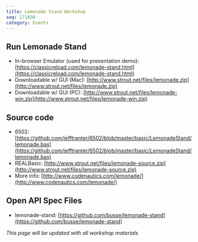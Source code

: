 ```yaml
---
title: Lemonade Stand Workshop
seq: 171030
category: Events
---
```


## Run Lemonade Stand

  - In-browser Emulator (used for presentation demo): [https://classicreload.com/lemonade-stand.html](https://classicreload.com/lemonade-stand.html)
  - Downloadable w/ GUI (Mac): [http://www.strout.net/files/lemonade.zip](http://www.strout.net/files/lemonade.zip)
  - Downloadable w/ GUI (PC): [http://www.strout.net/files/lemonade-win.zip](http://www.strout.net/files/lemonade-win.zip)

## Source code

  - 6502: [https://github.com/jefftranter/6502/blob/master/basic/LemonadeStand/lemonade.bas](https://github.com/jefftranter/6502/blob/master/basic/LemonadeStand/lemonade.bas)
  - REALBasic: [http://www.strout.net/files/lemonade-source.zip](http://www.strout.net/files/lemonade-source.zip)
  - More info: [http://www.codenautics.com/lemonade/](http://www.codenautics.com/lemonade/)

## Open API Spec Files

  - lemonade-stand: [https://github.com/busse/lemonade-stand](https://github.com/busse/lemonade-stand)

*This page will be updated with all workshop materials*